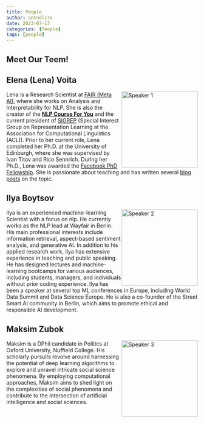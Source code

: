 ```yaml
---
title: People
author: antndlcrx
date: 2023-07-17
categories: [People]
tags: [people]
---
```


<style>
    .float-right {
        float: right;
        margin: 0 0 1px 1px;
    }
</style>


## Meet Our Teem! 

## Elena (Lena) Voita

<img src="https://i.postimg.cc/zB56DMP6/spkr1.jpg" alt="Speaker 1" width="200px" class="float-right" />

Lena is a Research Scientist at [FAIR (Meta AI)](https://ai.meta.com/), where she works on Analysis and 
Interpretability for NLP. She is also the creator of the [**NLP Course For You**](https://lena-voita.github.io/nlp_course.html) and the current 
president of [SIGREP](https://www.sigrep.org/) (Special Interest Group on Representation Learning at the Association 
for Computational Linguistics (ACL)). Prior to her current role, Lena completed her Ph.D. at 
the University of Edinburgh, where she was supervised by Ivan Titov and Rico Sennrich. 
During her Ph.D., Lena was awarded the [Facebook PhD Fellowship](https://research.facebook.com/blog/2020/01/announcing-the-recipients-of-the-2020-facebook-fellowship-awards/). She is passionate about teaching and has written several [blog posts](https://lena-voita.github.io/posts.html) on the topic.

## Ilya Boytsov

<img src="https://i.postimg.cc/PfyKYNPC/spkr2.jpg" alt="Speaker 2" width="200px" class="float-right" />

Ilya is an experienced machine-learning Scientist with a focus on nlp. He currently 
works as the NLP lead at Wayfair in Berlin. His main professional interests include 
information retrieval, aspect-based sentiment analysis, and generative AI. In addition to his 
applied research work, Ilya has extensive experience in teaching and public speaking. He has 
designed lectures and machine-learning bootcamps for various audiences, including 
students, managers, and individuals without prior coding experience. Ilya has been a speaker 
at several top ML conferences in Europe, including World Data Summit and Data Science 
Europe. He is also a co-founder of the Street Smart AI community in Berlin, which aims to 
promote ethical and responsible AI development.

## Maksim Zubok

<img src="https://i.postimg.cc/52gFkFWz/spkr3.jpg" alt="Speaker 3" width="200px" class="float-right" />

Maksim is a DPhil candidate in Politics at Oxford University, Nuffield College. His scholarly pursuits revolve around harnessing the potential of deep learning algorithms to explore and unravel intricate social science phenomena. By employing computational approaches, Maksim aims to shed light on the complexities of social phenomena and contribute to the intersection of artificial intelligence and social sciences. 

